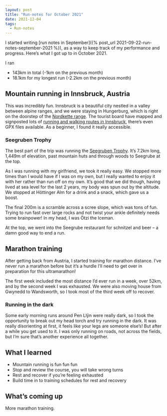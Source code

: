 ```yaml
---
layout: post
title: "Run-notes for October 2021"
date: 2021-12-04
tags:
  - Run-notes
---
```


I started writing [run notes in September]({% post_url 2021-09-22-run-notes-september-2021 %}), as a way to keep track of my performance and progress. Here’s what I got up to in October 2021.

I ran

- 143km in total (-1km on the previous month)
- 18.1km for my longest run (-2.2km on the previous month)

## Mountain running in Innsbruck, Austria

This was incredibly fun. Innsbruck is a beautiful city nestled in a valley between alpine ranges, and we were staying in Hungerburg, which is right on the doorstep of the [Nordkette range](https://en.wikipedia.org/wiki/Nordkette). The tourist board have mapped and signposted lots of [running and walking routes in Innsbruck](https://www.innsbruck.info/en/sport/summer/running-and-trail-running/running-and-walking-routes.html), there’s even GPX files available. As a beginner, I found it really accessible.

### Seegruben Trophy

The best part of the trip was running the [Seegruben Trophy](https://www.innsbruck.info/en/sport/summer/running-and-trail-running/running-and-walking-routes/touren/seegruben-trophy.html). It’s 7.2km long, 1,449m of elevation, past mountain huts and through woods to Seegrube at the top.

As I was running with my girlfriend, we took it really easy. We stopped more times than I would have if I was on my own, but I really wanted to enjoy it with her rather than run off on my own. It’s good that we did though, having lived at sea level for the last 2 years, my body was spun out by the altitude. We stopped at Höttinger Alm for a drink and a snack, which gave us a boost.

The final 200m is a scramble across a scree slope, which was tons of fun. Trying to run fast over large rocks and not twist your ankle definitely needs some brainpower! In my head, I was Ötzi the Iceman.

At the top, we went into the Seegrube restaurant for schnitzel and beer – a damn good way to end a run.

## Marathon training

After getting back from Austria, I started training for marathon distance. I’ve never run a marathon before but it’s a hurdle I’ll need to get over in preparation for this ultramarathon!

The first week included the most distance I’d ever run in a week, over 52km, and by the second week I was exhausted. We were also moving house from Gwynedd to Wandsworth, so I took most of the third week off to recover.

### Running in the dark

Some early morning runs around Pen Llŷn were really dark, so I took the opportunity to break out my head torch and try running in the dark. It was really disorienting at first, it feels like your legs are someone else’s! But after a while you get used to it. I was only running on roads, not across the fields, but I’m sure that’s another experience all together.

## What I learned

- Mountain running is fun fun fun
- Stop and review the course, you will take wrong turns
- Rest and recover if you’re feeling exhausted
- Build time in to training schedules for rest and recovery

## What’s coming up

More marathon training.
